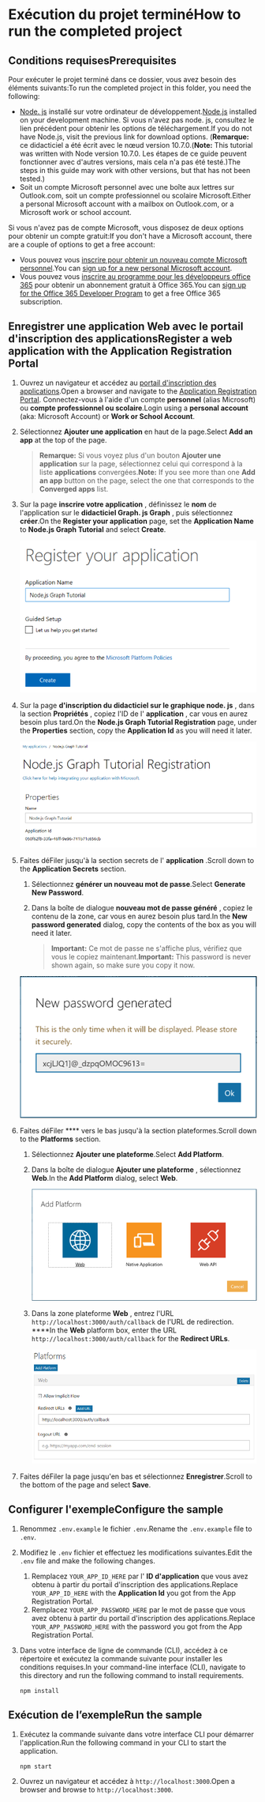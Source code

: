 # <a name="how-to-run-the-completed-project"></a><span data-ttu-id="8a2be-101">Exécution du projet terminé</span><span class="sxs-lookup"><span data-stu-id="8a2be-101">How to run the completed project</span></span>

## <a name="prerequisites"></a><span data-ttu-id="8a2be-102">Conditions requises</span><span class="sxs-lookup"><span data-stu-id="8a2be-102">Prerequisites</span></span>

<span data-ttu-id="8a2be-103">Pour exécuter le projet terminé dans ce dossier, vous avez besoin des éléments suivants:</span><span class="sxs-lookup"><span data-stu-id="8a2be-103">To run the completed project in this folder, you need the following:</span></span>

- <span data-ttu-id="8a2be-104">[Node. js](https://nodejs.org) installé sur votre ordinateur de développement.</span><span class="sxs-lookup"><span data-stu-id="8a2be-104">[Node.js](https://nodejs.org) installed on your development machine.</span></span> <span data-ttu-id="8a2be-105">Si vous n'avez pas node. js, consultez le lien précédent pour obtenir les options de téléchargement.</span><span class="sxs-lookup"><span data-stu-id="8a2be-105">If you do not have Node.js, visit the previous link for download options.</span></span> <span data-ttu-id="8a2be-106">(**Remarque:** ce didacticiel a été écrit avec le nœud version 10.7.0.</span><span class="sxs-lookup"><span data-stu-id="8a2be-106">(**Note:** This tutorial was written with Node version 10.7.0.</span></span> <span data-ttu-id="8a2be-107">Les étapes de ce guide peuvent fonctionner avec d'autres versions, mais cela n'a pas été testé.)</span><span class="sxs-lookup"><span data-stu-id="8a2be-107">The steps in this guide may work with other versions, but that has not been tested.)</span></span>
- <span data-ttu-id="8a2be-108">Soit un compte Microsoft personnel avec une boîte aux lettres sur Outlook.com, soit un compte professionnel ou scolaire Microsoft.</span><span class="sxs-lookup"><span data-stu-id="8a2be-108">Either a personal Microsoft account with a mailbox on Outlook.com, or a Microsoft work or school account.</span></span>

<span data-ttu-id="8a2be-109">Si vous n'avez pas de compte Microsoft, vous disposez de deux options pour obtenir un compte gratuit:</span><span class="sxs-lookup"><span data-stu-id="8a2be-109">If you don't have a Microsoft account, there are a couple of options to get a free account:</span></span>

- <span data-ttu-id="8a2be-110">Vous pouvez vous [inscrire pour obtenir un nouveau compte Microsoft personnel](https://signup.live.com/signup?wa=wsignin1.0&rpsnv=12&ct=1454618383&rver=6.4.6456.0&wp=MBI_SSL_SHARED&wreply=https://mail.live.com/default.aspx&id=64855&cbcxt=mai&bk=1454618383&uiflavor=web&uaid=b213a65b4fdc484382b6622b3ecaa547&mkt=E-US&lc=1033&lic=1).</span><span class="sxs-lookup"><span data-stu-id="8a2be-110">You can [sign up for a new personal Microsoft account](https://signup.live.com/signup?wa=wsignin1.0&rpsnv=12&ct=1454618383&rver=6.4.6456.0&wp=MBI_SSL_SHARED&wreply=https://mail.live.com/default.aspx&id=64855&cbcxt=mai&bk=1454618383&uiflavor=web&uaid=b213a65b4fdc484382b6622b3ecaa547&mkt=E-US&lc=1033&lic=1).</span></span>
- <span data-ttu-id="8a2be-111">Vous pouvez vous [inscrire au programme pour les développeurs office 365](https://developer.microsoft.com/office/dev-program) pour obtenir un abonnement gratuit à Office 365.</span><span class="sxs-lookup"><span data-stu-id="8a2be-111">You can [sign up for the Office 365 Developer Program](https://developer.microsoft.com/office/dev-program) to get a free Office 365 subscription.</span></span>

## <a name="register-a-web-application-with-the-application-registration-portal"></a><span data-ttu-id="8a2be-112">Enregistrer une application Web avec le portail d'inscription des applications</span><span class="sxs-lookup"><span data-stu-id="8a2be-112">Register a web application with the Application Registration Portal</span></span>

1. <span data-ttu-id="8a2be-113">Ouvrez un navigateur et accédez au [portail d'inscription des applications](https://apps.dev.microsoft.com).</span><span class="sxs-lookup"><span data-stu-id="8a2be-113">Open a browser and navigate to the [Application Registration Portal](https://apps.dev.microsoft.com).</span></span> <span data-ttu-id="8a2be-114">Connectez-vous à l'aide d'un compte **personnel** (alias Microsoft) ou **compte professionnel ou scolaire**.</span><span class="sxs-lookup"><span data-stu-id="8a2be-114">Login using a **personal account** (aka: Microsoft Account) or **Work or School Account**.</span></span>

1. <span data-ttu-id="8a2be-115">Sélectionnez **Ajouter une application** en haut de la page.</span><span class="sxs-lookup"><span data-stu-id="8a2be-115">Select **Add an app** at the top of the page.</span></span>

    > <span data-ttu-id="8a2be-116">**Remarque:** Si vous voyez plus d'un bouton **Ajouter une application** sur la page, sélectionnez celui qui correspond à la liste **applications** convergées.</span><span class="sxs-lookup"><span data-stu-id="8a2be-116">**Note:** If you see more than one **Add an app** button on the page, select the one that corresponds to the **Converged apps** list.</span></span>

1. <span data-ttu-id="8a2be-117">Sur la page **inscrire votre application** , définissez le **nom** de l'application sur le **didacticiel Graph. js Graph** , puis sélectionnez **créer**.</span><span class="sxs-lookup"><span data-stu-id="8a2be-117">On the **Register your application** page, set the **Application Name** to **Node.js Graph Tutorial** and select **Create**.</span></span>

    ![Capture d'écran de la création d'une nouvelle application dans le site Web du portail d'inscription des applications](/tutorial/images/arp-create-app-01.png)

1. <span data-ttu-id="8a2be-119">Sur la page **d'inscription du didacticiel sur le graphique node. js** , dans la section **Propriétés** , copiez l'ID de l' **application** , car vous en aurez besoin plus tard.</span><span class="sxs-lookup"><span data-stu-id="8a2be-119">On the **Node.js Graph Tutorial Registration** page, under the **Properties** section, copy the **Application Id** as you will need it later.</span></span>

    ![Capture d'écran de l'ID de l'application nouvellement créée](/tutorial/images/arp-create-app-02.png)

1. <span data-ttu-id="8a2be-121">Faites déFiler jusqu'à la section secrets de l' **application** .</span><span class="sxs-lookup"><span data-stu-id="8a2be-121">Scroll down to the **Application Secrets** section.</span></span>

    1. <span data-ttu-id="8a2be-122">Sélectionnez **générer un nouveau mot de passe**.</span><span class="sxs-lookup"><span data-stu-id="8a2be-122">Select **Generate New Password**.</span></span>
    1. <span data-ttu-id="8a2be-123">Dans la boîte de dialogue **nouveau mot de passe généré** , copiez le contenu de la zone, car vous en aurez besoin plus tard.</span><span class="sxs-lookup"><span data-stu-id="8a2be-123">In the **New password generated** dialog, copy the contents of the box as you will need it later.</span></span>

        > <span data-ttu-id="8a2be-124">**Important:** Ce mot de passe ne s'affiche plus, vérifiez que vous le copiez maintenant.</span><span class="sxs-lookup"><span data-stu-id="8a2be-124">**Important:** This password is never shown again, so make sure you copy it now.</span></span>

    ![Capture d'écran du mot de passe d'une application nouvellement créée](/tutorial/images/arp-create-app-03.png)

1. <span data-ttu-id="8a2be-126">Faites déFiler \*\*\*\* vers le bas jusqu'à la section plateformes.</span><span class="sxs-lookup"><span data-stu-id="8a2be-126">Scroll down to the **Platforms** section.</span></span>

    1. <span data-ttu-id="8a2be-127">Sélectionnez **Ajouter une plateforme**.</span><span class="sxs-lookup"><span data-stu-id="8a2be-127">Select **Add Platform**.</span></span>
    1. <span data-ttu-id="8a2be-128">Dans la boîte de dialogue **Ajouter une plateforme** , sélectionnez **Web**.</span><span class="sxs-lookup"><span data-stu-id="8a2be-128">In the **Add Platform** dialog, select **Web**.</span></span>

        ![Capture d'écran création d'une plateforme pour l'application](/tutorial/images/arp-create-app-04.png)

    1. <span data-ttu-id="8a2be-130">Dans la zone plateforme **Web** , entrez l'URL `http://localhost:3000/auth/callback` de l'URL de redirection. \*\*\*\*</span><span class="sxs-lookup"><span data-stu-id="8a2be-130">In the **Web** platform box, enter the URL `http://localhost:3000/auth/callback` for the **Redirect URLs**.</span></span>

        ![Capture d'écran de la plateforme Web récemment ajoutée pour l'application](/tutorial/images/arp-create-app-05.png)

1. <span data-ttu-id="8a2be-132">Faites déFiler la page jusqu'en bas et sélectionnez **Enregistrer**.</span><span class="sxs-lookup"><span data-stu-id="8a2be-132">Scroll to the bottom of the page and select **Save**.</span></span>

## <a name="configure-the-sample"></a><span data-ttu-id="8a2be-133">Configurer l'exemple</span><span class="sxs-lookup"><span data-stu-id="8a2be-133">Configure the sample</span></span>

1. <span data-ttu-id="8a2be-134">Renommez `.env.example` le fichier `.env`.</span><span class="sxs-lookup"><span data-stu-id="8a2be-134">Rename the `.env.example` file to `.env`.</span></span>
1. <span data-ttu-id="8a2be-135">Modifiez le `.env` fichier et effectuez les modifications suivantes.</span><span class="sxs-lookup"><span data-stu-id="8a2be-135">Edit the `.env` file and make the following changes.</span></span>
    1. <span data-ttu-id="8a2be-136">Remplacez `YOUR_APP_ID_HERE` par l' **ID d'application** que vous avez obtenu à partir du portail d'inscription des applications.</span><span class="sxs-lookup"><span data-stu-id="8a2be-136">Replace `YOUR_APP_ID_HERE` with the **Application Id** you got from the App Registration Portal.</span></span>
    1. <span data-ttu-id="8a2be-137">Remplacez `YOUR_APP_PASSWORD_HERE` par le mot de passe que vous avez obtenu à partir du portail d'inscription des applications.</span><span class="sxs-lookup"><span data-stu-id="8a2be-137">Replace `YOUR_APP_PASSWORD_HERE` with the password you got from the App Registration Portal.</span></span>
1. <span data-ttu-id="8a2be-138">Dans votre interface de ligne de commande (CLI), accédez à ce répertoire et exécutez la commande suivante pour installer les conditions requises.</span><span class="sxs-lookup"><span data-stu-id="8a2be-138">In your command-line interface (CLI), navigate to this directory and run the following command to install requirements.</span></span>

    ```Shell
    npm install
    ```

## <a name="run-the-sample"></a><span data-ttu-id="8a2be-139">Exécution de l’exemple</span><span class="sxs-lookup"><span data-stu-id="8a2be-139">Run the sample</span></span>

1. <span data-ttu-id="8a2be-140">Exécutez la commande suivante dans votre interface CLI pour démarrer l'application.</span><span class="sxs-lookup"><span data-stu-id="8a2be-140">Run the following command in your CLI to start the application.</span></span>

    ```Shell
    npm start
    ```

1. <span data-ttu-id="8a2be-141">Ouvrez un navigateur et accédez à `http://localhost:3000`.</span><span class="sxs-lookup"><span data-stu-id="8a2be-141">Open a browser and browse to `http://localhost:3000`.</span></span>